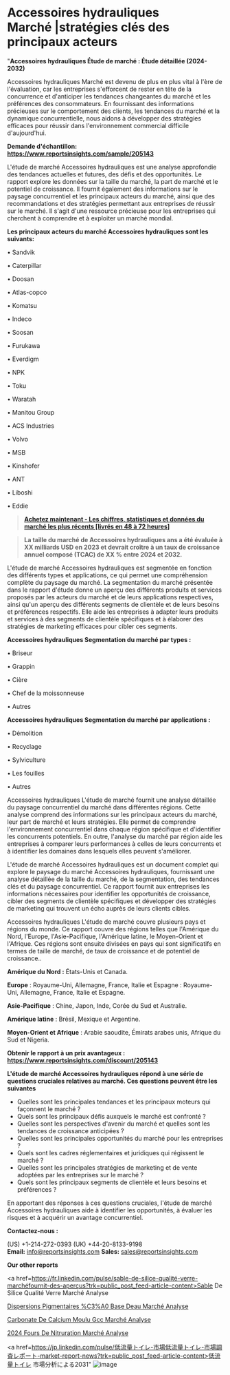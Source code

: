 # Accessoires hydrauliques Marché |stratégies clés des principaux acteurs

"<strong>Accessoires hydrauliques Étude de marché : Étude détaillée (2024-2032)</strong>

Accessoires hydrauliques Marché est devenu de plus en plus vital à l'ère de l'évaluation, car les entreprises s'efforcent de rester en tête de la concurrence et d'anticiper les tendances changeantes du marché et les préférences des consommateurs. En fournissant des informations précieuses sur le comportement des clients, les tendances du marché et la dynamique concurrentielle, nous aidons à développer des stratégies efficaces pour réussir dans l'environnement commercial difficile d'aujourd'hui.

<strong>Demande d'échantillon: <a href=https://www.reportsinsights.com/sample/205143>https://www.reportsinsights.com/sample/205143</a></strong>

L'étude de marché Accessoires hydrauliques est une analyse approfondie des tendances actuelles et futures, des défis et des opportunités. Le rapport explore les données sur la taille du marché, la part de marché et le potentiel de croissance. Il fournit également des informations sur le paysage concurrentiel et les principaux acteurs du marché, ainsi que des recommandations et des stratégies permettant aux entreprises de réussir sur le marché. Il s'agit d'une ressource précieuse pour les entreprises qui cherchent à comprendre et à exploiter un marché mondial.

<strong>Les principaux acteurs du marché Accessoires hydrauliques sont les suivants:</strong>

• Sandvik

• Caterpillar

• Doosan

• Atlas-copco

• Komatsu

• Indeco

• Soosan

• Furukawa

• Everdigm

• NPK

• Toku

• Waratah

• Manitou Group

• ACS Industries

• Volvo

• MSB

• Kinshofer

• ANT

• Liboshi

• Eddie
<blockquote><a href=https://www.reportsinsights.com/buynow/205143><span style=text-decoration: underline;><strong>Achetez maintenant - Les chiffres, statistiques et données du marché les plus récents [livrés en 48 à 72 heures]</strong></span></a></blockquote>
<blockquote><span style=text-decoration: underline;><strong>La taille du marché de Accessoires hydrauliques ans a été évaluée à XX milliards USD en 2023 et devrait croître à un taux de croissance annuel composé (TCAC) de XX % entre 2024 et 2032.</strong></span></blockquote>
L'étude de marché Accessoires hydrauliques est segmentée en fonction des différents types et applications, ce qui permet une compréhension complète du paysage du marché. La segmentation du marché présentée dans le rapport d'étude donne un aperçu des différents produits et services proposés par les acteurs du marché et de leurs applications respectives, ainsi qu'un aperçu des différents segments de clientèle et de leurs besoins et préférences respectifs. Elle aide les entreprises à adapter leurs produits et services à des segments de clientèle spécifiques et à élaborer des stratégies de marketing efficaces pour cibler ces segments.

<strong>Accessoires hydrauliques Segmentation du marché par types :</strong>

• Briseur

• Grappin

• Cière

• Chef de la moissonneuse

• Autres

<strong>Accessoires hydrauliques Segmentation du marché par applications :</strong>

• Démolition

• Recyclage

• Sylviculture

• Les fouilles

• Autres

Accessoires hydrauliques L'étude de marché fournit une analyse détaillée du paysage concurrentiel du marché dans différentes régions. Cette analyse comprend des informations sur les principaux acteurs du marché, leur part de marché et leurs stratégies. Elle permet de comprendre l'environnement concurrentiel dans chaque région spécifique et d'identifier les concurrents potentiels. En outre, l'analyse du marché par région aide les entreprises à comparer leurs performances à celles de leurs concurrents et à identifier les domaines dans lesquels elles peuvent s'améliorer.

L'étude de marché Accessoires hydrauliques est un document complet qui explore le paysage du marché Accessoires hydrauliques, fournissant une analyse détaillée de la taille du marché, de la segmentation, des tendances clés et du paysage concurrentiel. Ce rapport fournit aux entreprises les informations nécessaires pour identifier les opportunités de croissance, cibler des segments de clientèle spécifiques et développer des stratégies de marketing qui trouvent un écho auprès de leurs clients cibles.

Accessoires hydrauliques L'étude de marché couvre plusieurs pays et régions du monde. Ce rapport couvre des régions telles que l'Amérique du Nord, l'Europe, l'Asie-Pacifique, l'Amérique latine, le Moyen-Orient et l'Afrique. Ces régions sont ensuite divisées en pays qui sont significatifs en termes de taille de marché, de taux de croissance et de potentiel de croissance..

<strong>Amérique du Nord :</strong> États-Unis et Canada.

<strong>Europe</strong> : Royaume-Uni, Allemagne, France, Italie et Espagne : Royaume-Uni, Allemagne, France, Italie et Espagne.

<strong>Asie-Pacifique</strong> : Chine, Japon, Inde, Corée du Sud et Australie.

<strong>Amérique latine</strong> : Brésil, Mexique et Argentine.

<strong>Moyen-Orient et Afrique</strong> : Arabie saoudite, Émirats arabes unis, Afrique du Sud et Nigeria.

<strong>Obtenir le rapport à un prix avantageux : <a href=https://www.reportsinsights.com/discount/205143>https://www.reportsinsights.com/discount/205143</a></strong>

<strong>L'étude de marché Accessoires hydrauliques répond à une série de questions cruciales relatives au marché. Ces questions peuvent être les suivantes</strong>
<ul>
  <li>Quelles sont les principales tendances et les principaux moteurs qui façonnent le marché ?</li>
  <li>Quels sont les principaux défis auxquels le marché est confronté ?</li>
  <li>Quelles sont les perspectives d'avenir du marché et quelles sont les tendances de croissance anticipées ?</li>
  <li>Quelles sont les principales opportunités du marché pour les entreprises ?</li>
  <li>Quels sont les cadres réglementaires et juridiques qui régissent le marché ?</li>
  <li>Quelles sont les principales stratégies de marketing et de vente adoptées par les entreprises sur le marché ?</li>
  <li>Quels sont les principaux segments de clientèle et leurs besoins et préférences ?</li>
</ul>
En apportant des réponses à ces questions cruciales, l'étude de marché Accessoires hydrauliques aide à identifier les opportunités, à évaluer les risques et à acquérir un avantage concurrentiel.

<strong>Contactez-nous :</strong>

(US) +1-214-272-0393
(UK) +44-20-8133-9198
<strong>Email:</strong> <a>info@reportsinsights.com</a>
<strong>Sales:</strong> <a>sales@reportsinsights.com</a>

<strong>Our other reports</strong>

<a href=https://fr.linkedin.com/pulse/sable-de-silice-qualité-verre-marchéfournit-des-aperçus?trk=public_post_feed-article-content>Sable De Silice Qualité Verre Marché Analyse</a>

<a href=https://www.linkedin.com/pulse/dispersions-pigmentaires-%C3%A0-base-deau-march%C3%A9paysage-ubozf/>Dispersions Pigmentaires %C3%A0 Base Deau Marché Analyse</a>

<a href=https://www.linkedin.com/pulse/carbonate-de-calcium-moulu-gcc-march%C3%A9-opportunit%C3%A9s-touyf/>Carbonate De Calcium Moulu Gcc Marché Analyse</a>

<a href=https://www.linkedin.com/pulse/2024-fours-de-nitruration-march%C3%A9-informations-qbaxc/>2024 Fours De Nitruration Marché Analyse</a>

<a href=https://jp.linkedin.com/pulse/低流量トイレ-市場低流量トイレ-市場調査レポート-market-report-news?trk=public_post_feed-article-content>低流量トイレ 市場分析による2031</a>"
![image](https://github.com/daminid12/RImarketTech/assets/158430485/2dafebcf-c2d4-48df-b90e-9b85159ef05f)
